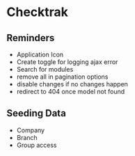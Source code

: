 # Checktrak

## Reminders

- Application Icon
- Create toggle for logging ajax error
- Search for modules
- remove all in pagination options
- disable changes if no changes happen
- redirect to 404 once model not found

## Seeding Data

- Company
- Branch
- Group access
